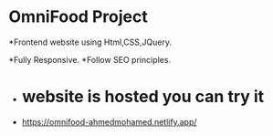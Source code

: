 # OmniFood Project

*Frontend website using Html,CSS,JQuery.

*Fully Responsive.
*Follow SEO principles.

* # website is hosted you can try it
* https://omnifood-ahmedmohamed.netlify.app/


